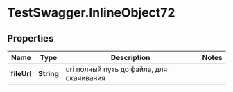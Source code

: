 # TestSwagger.InlineObject72

## Properties

Name | Type | Description | Notes
------------ | ------------- | ------------- | -------------
**fileUrl** | **String** | uri полный путь до файла, для скачивания | 


